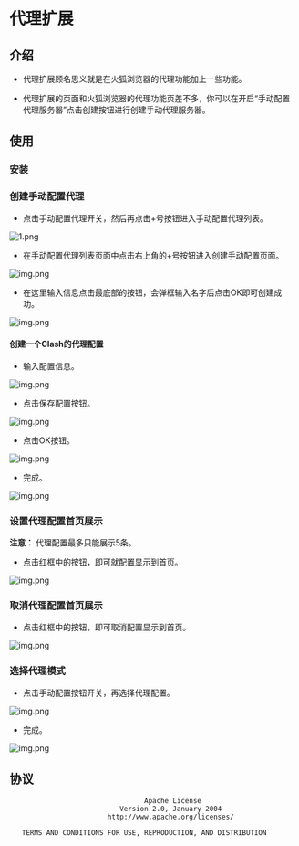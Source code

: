 # 代理扩展
## 介绍

+ 代理扩展顾名思义就是在火狐浏览器的代理功能加上一些功能。
  
+ 代理扩展的页面和火狐浏览器的代理功能页差不多，你可以在开启“手动配置代理服务器”点击创建按钮进行创建手动代理服务器。

## 使用

### 安装

### 创建手动配置代理
+ 点击手动配置代理开关，然后再点击+号按钮进入手动配置代理列表。

![1.png](images/1.png)

+ 在手动配置代理列表页面中点击右上角的+号按钮进入创建手动配置页面。 

![img.png](images/2.png)

+ 在这里输入信息点击最底部的按钮，会弹框输入名字后点击OK即可创建成功。

![img.png](images/3.png)

#### 创建一个Clash的代理配置
+ 输入配置信息。

![img.png](images/4.png)

+ 点击保存配置按钮。

![img.png](images/5.png)

+ 点击OK按钮。

![img.png](images/6.png)

+ 完成。

![img.png](images/7.png)

### 设置代理配置首页展示

**注意：** 代理配置最多只能展示5条。

+ 点击红框中的按钮，即可就配置显示到首页。

![img.png](images/8.png)

### 取消代理配置首页展示

+ 点击红框中的按钮，即可取消配置显示到首页。

![img.png](images/9.png)

### 选择代理模式

+ 点击手动配置按钮开关，再选择代理配置。

![img.png](images/10.png)

+ 完成。

![img.png](images/11.png)

## 协议
```
                                 Apache License
                           Version 2.0, January 2004
                        http://www.apache.org/licenses/

   TERMS AND CONDITIONS FOR USE, REPRODUCTION, AND DISTRIBUTION
```